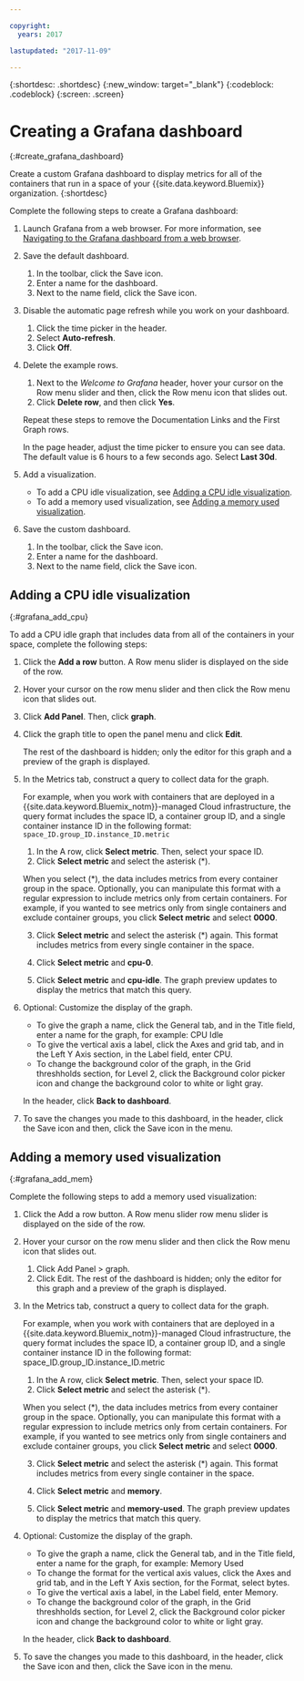 ```yaml
---

copyright:
  years: 2017

lastupdated: "2017-11-09"

---
```



{:shortdesc: .shortdesc}
{:new_window: target="_blank"}
{:codeblock: .codeblock}
{:screen: .screen}

# Creating a Grafana dashboard
{:#create_grafana_dashboard}

Create a custom Grafana dashboard to display metrics for all of the containers that run in a space of your {{site.data.keyword.Bluemix}} organization.
{:shortdesc}

Complete the following steps to create a Grafana dashboard:

1. Launch Grafana from a web browser. For more information, see [Navigating to the Grafana dashboard from a web browser](navigating_grafana.html#launch_grafana_from_browser).

2. Save the default dashboard.

    1. In the toolbar, click the Save icon.
    2. Enter a name for the dashboard.
    3. Next to the name field, click the Save icon.
   
3. Disable the automatic page refresh while you work on your dashboard. 

    1. Click the time picker in the header.
    2. Select **Auto-refresh**.
    3. Click **Off**.
 
 5. Delete the example rows.
 
     1. Next to the *Welcome to Grafana* header, hover your cursor on the Row menu slider and then, click the Row menu icon that slides out.
     2. Click **Delete row**, and then click **Yes**.
     
     Repeat these steps to remove the Documentation Links and the First Graph rows. 
     
     In the page header, adjust the time picker to ensure you can see data. The default value is 6 hours to a few seconds ago. Select **Last 30d**.
     
6. Add a visualization.

    * To add a CPU idle visualization, see [Adding a CPU idle visualization](create_grafana_dashboard.html#grafana_add_cpu).
    * To add a memory used visualization, see [Adding a memory used visualization](create_grafana_dashboard.html#grafana_add_mem).
        
7. Save the custom dashboard.

    1. In the toolbar, click the Save icon.
    2. Enter a name for the dashboard.
    3. Next to the name field, click the Save icon.
    

## Adding a CPU idle visualization
{:#grafana_add_cpu}

To add a CPU idle graph that includes data from all of the containers in your space, complete the following steps:

1. Click the **Add a row** button. A Row menu slider is displayed on the side of the row.
    
2. Hover your cursor on the row menu slider and then click the Row menu icon that slides out.

3. Click **Add Panel**. Then, click **graph**.

4. Click the graph title to open the panel menu and click **Edit**. 

    The rest of the dashboard is hidden; only the editor for this graph and a preview of the graph is displayed.
    
5. In the Metrics tab, construct a query to collect data for the graph. 

    For example, when you work with containers that are deployed in a {{site.data.keyword.Bluemix_notm}}-managed Cloud infrastructure, the query format includes the space ID, a container group ID, and a single container instance ID in the following format: `space_ID.group_ID.instance_ID.metric`
        
    1. In the A row, click **Select metric**. Then, select your space ID.
    2. Click **Select metric** and select the asterisk (\*).
    
    When you select (\*), the data includes metrics from every container group in the space. Optionally, you can manipulate this format with a regular expression to include metrics only from certain containers. For example, if you wanted to see metrics only from single containers and exclude container groups, you click **Select metric** and select **0000**.
        
    3. Click **Select metric** and select the asterisk (\*) again. This format includes metrics from every single container in the space.
        
    4. Click **Select metric** and **cpu-0**.
        
    5. Click **Select metric** and **cpu-idle**. The graph preview updates to display the metrics that match this query.
    
6. Optional: Customize the display of the graph.
    
    * To give the graph a name, click the General tab, and in the Title field, enter a name for the graph, for example: CPU Idle
    * To give the vertical axis a label, click the Axes and grid tab, and in the Left Y Axis section, in the Label field, enter CPU.
    * To change the background color of the graph, in the Grid threshholds section, for Level 2, click the Background color picker icon and change the background color to white or light gray.
    
    In the header, click **Back to dashboard**.
    
7. To save the changes you made to this dashboard, in the header, click the Save icon and then, click the Save icon in the menu.


## Adding a memory used visualization
{:#grafana_add_mem}

Complete the following steps to add a memory used visualization:

1. Click the Add a row button. A Row menu slider row menu slider is displayed on the side of the row.
   
2. Hover your cursor on the row menu slider and then click the Row menu icon that slides out.

    1. Click Add Panel > graph.
    2. Click Edit. The rest of the dashboard is hidden; only the editor for this graph and a preview of the graph is displayed.
    
3. In the Metrics tab, construct a query to collect data for the graph. 

    For example, when you work with containers that are deployed in a {{site.data.keyword.Bluemix_notm}}-managed Cloud infrastructure, the query format includes the space ID, a container group ID, and a single container instance ID in the following format: space_ID.group_ID.instance_ID.metric
        
    1. In the A row, click **Select metric**. Then, select your space ID.
    2. Click **Select metric** and select the asterisk (\*).
    
    When you select (\*), the data includes metrics from every container group in the space. Optionally, you can manipulate this format with a regular expression to include metrics only from certain containers. For example, if you wanted to see metrics only from single containers and exclude container groups, you click **Select metric** and select **0000**.
    
    3. Click **Select metric** and select the asterisk (\*) again. This format includes metrics from every single container in the space.
        
    4. Click **Select metric** and **memory**.
        
    5. Click **Select metric** and **memory-used**. The graph preview updates to display the metrics that match this query.
    
6. Optional: Customize the display of the graph.
    
    * To give the graph a name, click the General tab, and in the Title field, enter a name for the graph, for example: Memory Used
    *  To change the format for the vertical axis values, click the Axes and grid tab, and in the Left Y Axis section, for the Format, select bytes.
    * To give the vertical axis a label, in the Label field, enter Memory.
    * To change the background color of the graph, in the Grid threshholds section, for Level 2, click the Background color picker icon and change the background color to white or light gray.
    
    In the header, click **Back to dashboard**.

7. To save the changes you made to this dashboard, in the header, click the Save icon and then, click the Save icon in the menu.

